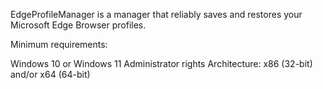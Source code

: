 EdgeProfileManager is a manager that reliably saves and restores your Microsoft Edge Browser profiles.

Minimum requirements:

Windows 10 or Windows 11
Administrator rights
Architecture: x86 (32-bit) and/or x64 (64-bit)

